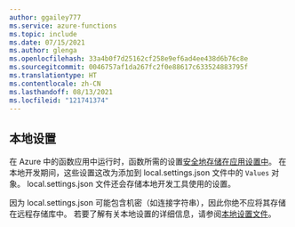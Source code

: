 ```yaml
---
author: ggailey777
ms.service: azure-functions
ms.topic: include
ms.date: 07/15/2021
ms.author: glenga
ms.openlocfilehash: 33a4b0f7d25162cf258e9ef6ad4ee438d6b76c8e
ms.sourcegitcommit: 0046757af1da267fc2f0e88617c633524883795f
ms.translationtype: HT
ms.contentlocale: zh-CN
ms.lasthandoff: 08/13/2021
ms.locfileid: "121741374"
---
```

## <a name="local-settings"></a>本地设置

在 Azure 中的函数应用中运行时，函数所需的设置[安全地存储在应用设置中](../articles/azure-functions/functions-how-to-use-azure-function-app-settings.md#settings)。 在本地开发期间，这些设置这改为添加到 local.settings.json 文件中的 `Values` 对象。 local.settings.json 文件还会存储本地开发工具使用的设置。 

因为 local.settings.json 可能包含机密（如连接字符串），因此你绝不应将其存储在远程存储库中。 若要了解有关本地设置的详细信息，请参阅[本地设置文件](../articles/azure-functions/functions-develop-local.md#local-settings-file)。